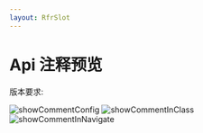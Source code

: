 ```yaml
---
layout: RfrSlot
---
```


# Api 注释预览

版本要求: <Badge text="2022.2.6" />

![showCommentConfig](/img/2022.2.6/showCommentConfig.png)
![showCommentInClass](/img/2022.2.6/showCommentInClass.png)
![showCommentInNavigate](/img/2022.2.6/showCommentInNavigate.png)
